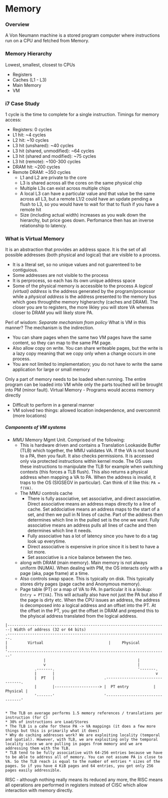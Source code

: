 # Memory

### Overview
A Von Neumann machine is a stored program computer where instructions run on a CPU and fetched from Memory.  

### Memory Hierarchy
Lowest, smallest, closest to CPUs  
* Registers
* Caches (L1 - L3)
* Main Memory
* VM 

### i7 Case Study
1 cycle is the time to complete for a single instruction. Timings for memory access:  
* Registers: 0 cycles
* L1 hit: ~4 cycles
* L2 hit: ~10 cycles
* L3 hit (unshared): ~40 cycles
* L3 hit (shared, unmodified): ~64 cycles
* L3 hit (shared and modified): ~75 cycles
* L3 hit (remote): ~100-300 cycles
* DRAM hit: ~200 cycles
* Remote DRAM: ~350 cycles
  * L1 and L2 are private to the core
  * L3 is shared across all the cores on the same physical chip
  * Multiple L3s can exist across multiple chips
  * A local L3 can have a particular value and that value be the same across all L3, but a remote L1/2 could have an update pending a flush to L3, so you would have to wait for that to flush if you have a remote hit
  * Size (including actual width) increases as you walk down the hierarchy, but price goes down. Perfomance then has an inverse relationship to latency. 

### What is Virtual Memory 
It is an abstraction that provides an address space. It is the set of all possible addresses (both physical and logical) that are visible to a process.  
* It is a literal set, so no unique values and not guarenteed to be contiguious. 
* Some addresses are not visible to the process
* It is perprocess, so each has its own unique address space
* Some of the physical memory is accessible to the process
A _logical (virtual) address_ is the address generated by the program/processor while a _physical address_ is the address presented to the memory bus which goes throughthe memory higherarchy (caches and DRAM). The closer you are to registers, the more likley you will store VA whereas closer to DRAM you will likely store PA.  

Perl of wisdom: _Separate mechanism from policy_ What is VM in this manner? The mechanism is the indirection.  
* You can share pages when the same two VM pages have the same content, so they can map to the same PM page. 
* Also allow copy on write. You can share writeable pages, but the write is a lazy copy meaning that we copy only when a change occurs in one process. 
* You are not limited to implementation; you do not have to write the same application for large or small memory 

Only a part of memory needs to be loaded when running. The entire program can be loaded into VM while only the parts touched will be brought into PM (minor fault). 
Virtual Memory - Programs would access memory directly
* Difficult to perform in a general manner
* VM solved two things: allowed location independence, and overcommit (more locations)

##### Components of VM systems
* _MMU_ Memory Mgmt Unit. Comprised of the following: 
  * This is hardware driven and contains a Translation Lookaside Buffer (TLB) which together, the MMU validates VA. If the VA is not bound to a PA, then you fault. It also checks permissions. It is accessed only via protected instructions within kernel mode. The OS uses these instructions to manipulate the TLB for example when switching contexts (this forces a TLB flush). This also returns a physical address when mapping a VA to PA. When the address is invalid, it traps to the OS (SIGSEGV in particular). Can think of it like this: `PA = f(VA)`. 
  * The MMU controls cache
    * There is fully associative, set associative, and direct associative. Direct associative means an address maps directly to a line of cache. Set addociative means an address maps to the start of a set, and then we pull in N lines of cache. Part of the address then determines which line in the pulled set is the one we want. Fully associative means an address pulls all lines of cache and then determines which line it needs. 
    * Fully associative has a lot of latency since you have to do a tag look up everytime. 
    * Direct associative is expensive in price since it is best to have a lot more. 
    * Set associative is a nice balance between the two. 
  * along with DRAM (main memory). Main memory is not always uniform (NUMA). When dealing with PM, the OS interacts only with a page (aka, page frame) at a time. 
  * Also controls swap space. This is typically on disk. This typically stores dirty pages (page cache and Anonymous memory). 
  * Page table (PT) or a map of VA to PA. In particular it is a lookup: `Entry = PT[VA]`. This will actually also have not just the PA but also if the page is dirty etc. When the CPU issues an address, the address is decomposed into a logical address and an offset into the PT. At the offset in the PT, you get the offset in DRAM and prepend this to the phyiscal address translated from the logical address. 

```
|-----------------------------------------------------------------------| Width of address (32 or 64 bits)
.-----------------------------------------------------------------------.
|         Virtual                             |     Physical            |
'-----------------------------------------------------------------------'
                 |                                         |
                 v                                         |
             .-------.                                     '-------.
             |       |                                             v
             |  PT   |                      .--------------------------------.
             |       |--------------------> |  PT entry           | Physical |
             '-------'                      '--------------------------------'
                 
```


    * The TLB on average performs 1.5 memory references / translations per instruction (for C)
    * 30% of instructions are Load/Stores
    * The TLB is a cahe for these PA -> VA mappings (it does a few more things but this is primarily what it does)
    * Why do caching addresses work? We are exploiting locality (temporal and spatial). However, with TLB, we are exploiting only the temporal locality since we are pulling in pages from memory and we are addressing them with the TLB. 
    * TLB tend to be fully associative with 64-256 entries because we have to be able to address all of memory. You can not assume PA is close to VA. So the TLB reach is equal to the number of entries * sizes of the pages. So if you have 4 KiB pages and 64 entries, you get only 256 pages easily addressible. 
RISC - although nothing really means its reduced any more, the RISC means all operations are performed in registers instead of CISC which allow interaction with memory directly.
